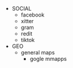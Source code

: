 - SOCIAL
    - facebook
    - xitter
    - gram
    - redit
    - tiktok
- GEO
    - general maps
        - gogle mmapps